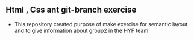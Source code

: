 ## Html , Css ant git-branch exercise 

- This repository created purpose of make exercise for semantic layout and to give information about group2 in the HYF team 

